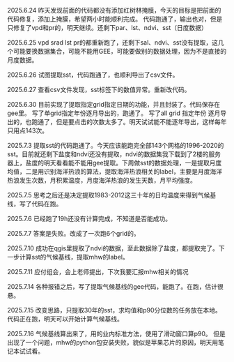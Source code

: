 2025.6.24 
昨天发现前面的代码都没有添加红树林掩膜，今天的目标是把前面的代码修复，添加上掩膜，希望两小时能顺利完成。
代码跑通了，输出也对，但是只修复了vpd和pr的，明天继续。还剩下par、lst、ndvi、sst（日度数据）

2025.6.25
vpd srad lst pr的都重新跑了，还剩下sal、ndvi、sst没有提取，这几个可能要换数据集合，可能不能用GEE，可能要做别的数据处理，因为不是直接的月度数据。

2025.6.26
试图提取sst，代码跑通了，也顺利导出了csv文件。

2025.6.27
查看csv文件发现，sst标签下的数值异常。重新改代码。

2025.6.30
目前实现了提取指定grid指定日期的功能，并且封装了。代码保存在gee里。
写了单grid指定年份逐月导出的，跑通了。
写了all grid 指定年份 逐月导出的，也跑通了，但是要点击的次数太多了。明天试试能不能逐年导出，这样每年只用点143次。

2025.7.3
提取sst的代码跑通了。今天应该能跑完全部143个网格的1996-2020的sst。目前就还剩下盐度和ndvi还没有提取，ndvi的数据集我下载到了2楼的服务器上，盐度的明天看看能不能用gee提取。下周做sst的数据处理，一是提取月度均值，二是用识别海洋热浪的算法，提取海洋热浪相关的label，主要是月度海洋热浪发生次数，月积累温度，月度海洋热浪的发生天数，月平均强度。

2025.7.5
思考之后还是决定提取1983-2012这三十年的日均温度来得到气候基线，写了代码在跑。

2025.7.6
已经跑了19h还没有计算完成，不知道是否能成功。

2025.7.7
答案是失败。改成了一次跑6个grid的。

2025.7.10
成功在qgis里提取了ndvi的数据，至此数据除了盐度，都提取完了。下一步计算sst的气候基线，提取mhw的label。

2025.7.11
应付组会，会上老师提出，下次我要汇报mhw相关的情况

2025.7.14
各种报错之后，写了提取气候基线的gee代码，能跑了。在跑，估计很悬。

2025.7.15
改变思路，只提取30年的sst，求均值和p90分位数的任务放在本地。代码正在跑，明天可以开始计算气候基线。

2025.7.16
气候基线算出来了，用的业内标准方法，使用了滑动窗口算p90。
但是出现了一个问题，mhw的python包安装失败，貌似是苹果芯片的原因，明天用笔记本试试看。